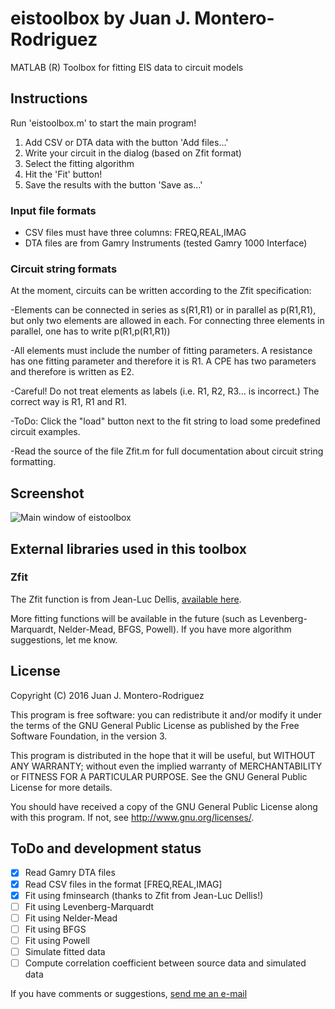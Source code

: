 # eistoolbox by Juan J. Montero-Rodriguez

MATLAB (R) Toolbox for fitting EIS data to circuit models

## Instructions

Run 'eistoolbox.m' to start the main program!

1. Add CSV or DTA data with the button 'Add files...'
2. Write your circuit in the dialog (based on Zfit format)
3. Select the fitting algorithm
4. Hit the 'Fit' button!
5. Save the results with the button 'Save as...'

### Input file formats

- CSV files must have three columns: FREQ,REAL,IMAG
- DTA files are from Gamry Instruments (tested Gamry 1000 Interface)

### Circuit string formats

At the moment, circuits can be written according to the Zfit specification:

-Elements can be connected in series as s(R1,R1) or in parallel as p(R1,R1), but only two elements are allowed in each. For connecting three elements in parallel, one has to write p(R1,p(R1,R1))

-All elements must include the number of fitting parameters. A resistance has one fitting parameter and therefore it is R1. A CPE has two parameters and therefore is written as E2.

-Careful! Do not treat elements as labels (i.e. R1, R2, R3... is incorrect.) The correct way is R1, R1 and R1.

-ToDo: Click the "load" button next to the fit string to load some predefined circuit examples.

-Read the source of the file Zfit.m for full documentation about circuit string formatting.



## Screenshot

![Main window of eistoolbox](https://github.com/jjmontero9/eistoolbox/blob/master/images/main_screenshot.png)

## External libraries used in this toolbox

### Zfit

The Zfit function is from Jean-Luc Dellis, [available here](https://www.mathworks.com/matlabcentral/fileexchange/19460-zfit).

More fitting functions will be available in the future (such as Levenberg-Marquardt, Nelder-Mead, BFGS, Powell). If you have more algorithm suggestions, let me know.

## License

Copyright (C) 2016  Juan J. Montero-Rodriguez
 
This program is free software: you can redistribute it and/or modify it under the terms of the GNU General Public License as published by the Free Software Foundation, in the version 3.

This program is distributed in the hope that it will be useful, but WITHOUT ANY WARRANTY; without even the implied warranty of MERCHANTABILITY or FITNESS FOR A PARTICULAR PURPOSE.  See the GNU General Public License for more details.

You should have received a copy of the GNU General Public License along with this program.  If not, see <http://www.gnu.org/licenses/>.


## ToDo and development status

- [x] Read Gamry DTA files
- [x] Read CSV files in the format [FREQ,REAL,IMAG]
- [x] Fit using fminsearch (thanks to Zfit from Jean-Luc Dellis!)
- [ ] Fit using Levenberg-Marquardt
- [ ] Fit using Nelder-Mead
- [ ] Fit using BFGS
- [ ] Fit using Powell
- [ ] Simulate fitted data
- [ ] Compute correlation coefficient between source data and simulated data

If you have comments or suggestions, [send me an e-mail](juan.montero@tu-harburg.de)